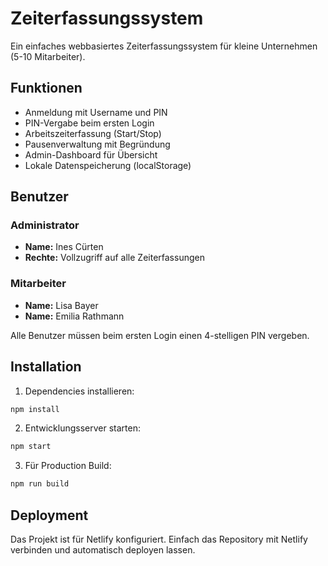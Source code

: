 # Zeiterfassungssystem

Ein einfaches webbasiertes Zeiterfassungssystem für kleine Unternehmen (5-10 Mitarbeiter).

## Funktionen

- Anmeldung mit Username und PIN
- PIN-Vergabe beim ersten Login
- Arbeitszeiterfassung (Start/Stop)
- Pausenverwaltung mit Begründung
- Admin-Dashboard für Übersicht
- Lokale Datenspeicherung (localStorage)

## Benutzer

### Administrator
- **Name:** Ines Cürten
- **Rechte:** Vollzugriff auf alle Zeiterfassungen

### Mitarbeiter
- **Name:** Lisa Bayer
- **Name:** Emilia Rathmann

Alle Benutzer müssen beim ersten Login einen 4-stelligen PIN vergeben.

## Installation

1. Dependencies installieren:
```bash
npm install
```

2. Entwicklungsserver starten:
```bash
npm start
```

3. Für Production Build:
```bash
npm run build
```

## Deployment

Das Projekt ist für Netlify konfiguriert. Einfach das Repository mit Netlify verbinden und automatisch deployen lassen.